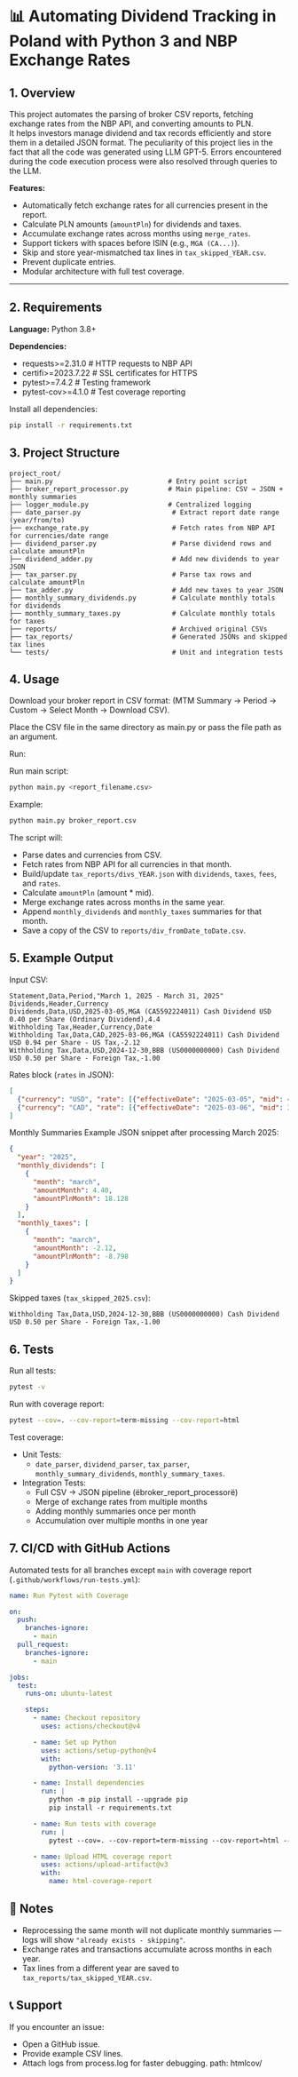 # 📊 Automating Dividend Tracking in Poland with Python 3 and NBP Exchange Rates

## 1. Overview

This project automates the parsing of broker CSV reports, fetching exchange rates from the NBP API, and converting amounts to PLN.  
It helps investors manage dividend and tax records efficiently and store them in a detailed JSON format.
The peculiarity of this project lies in the fact that all the code was generated using LLM GPT-5. Errors encountered during the code execution process were also resolved through queries to the LLM.

**Features:**
- Automatically fetch exchange rates for all currencies present in the report.
- Calculate PLN amounts (`amountPln`) for dividends and taxes.
- Accumulate exchange rates across months using `merge_rates`.
- Support tickers with spaces before ISIN (e.g., `MGA (CA...)`).
- Skip and store year-mismatched tax lines in `tax_skipped_YEAR.csv`.
- Prevent duplicate entries.
- Modular architecture with full test coverage.

---

## 2. Requirements

**Language:** Python 3.8+  

**Dependencies:**
- requests>=2.31.0 # HTTP requests to NBP API 
- certifi>=2023.7.22 # SSL certificates for HTTPS
- pytest>=7.4.2 # Testing framework
- pytest-cov>=4.1.0 # Test coverage reporting

Install all dependencies:
```bash
pip install -r requirements.txt
```

## 3. Project Structure
```text
project_root/
├── main.py                             # Entry point script
├── broker_report_processor.py          # Main pipeline: CSV → JSON + monthly summaries
├── logger_module.py                    # Centralized logging
├── date_parser.py                       # Extract report date range (year/from/to)
├── exchange_rate.py                     # Fetch rates from NBP API for currencies/date range
├── dividend_parser.py                   # Parse dividend rows and calculate amountPln
├── dividend_adder.py                    # Add new dividends to year JSON
├── tax_parser.py                        # Parse tax rows and calculate amountPln
├── tax_adder.py                         # Add new taxes to year JSON
├── monthly_summary_dividends.py         # Calculate monthly totals for dividends
├── monthly_summary_taxes.py             # Calculate monthly totals for taxes
├── reports/                             # Archived original CSVs
├── tax_reports/                         # Generated JSONs and skipped tax lines
└── tests/                               # Unit and integration tests
```

## 4. Usage
Download your broker report in CSV format: (MTM Summary → Period → Custom → Select Month → Download CSV).

Place the CSV file in the same directory as main.py or pass the file path as an argument.

Run:

Run main script:
```bash
python main.py <report_filename.csv>
```

Example:
```bash
python main.py broker_report.csv
```

The script will:

- Parse dates and currencies from CSV.
- Fetch rates from NBP API for all currencies in that month.
- Build/update `tax_reports/divs_YEAR.json` with `dividends`, `taxes`, `fees`, and `rates`.
- Calculate `amountPln` (amount * mid).
- Merge exchange rates across months in the same year.
- Append `monthly_dividends` and `monthly_taxes` summaries for that month.
- Save a copy of the CSV to `reports/div_fromDate_toDate.csv`.

## 5. Example Output
Input CSV:
```
Statement,Data,Period,"March 1, 2025 - March 31, 2025"
Dividends,Header,Currency
Dividends,Data,USD,2025-03-05,MGA (CA5592224011) Cash Dividend USD 0.40 per Share (Ordinary Dividend),4.4
Withholding Tax,Header,Currency,Date
Withholding Tax,Data,CAD,2025-03-06,MGA (CA5592224011) Cash Dividend USD 0.94 per Share - US Tax,-2.12
Withholding Tax,Data,USD,2024-12-30,BBB (US0000000000) Cash Dividend USD 0.50 per Share - Foreign Tax,-1.00
```

Rates block (`rates` in JSON):
```json
[
  {"currency": "USD", "rate": [{"effectiveDate": "2025-03-05", "mid": 4.1200}]},
  {"currency": "CAD", "rate": [{"effectiveDate": "2025-03-06", "mid": 3.2500}]}
]
```

Monthly Summaries
Example JSON snippet after processing March 2025:
```json
{
  "year": "2025",
  "monthly_dividends": [
    {
      "month": "march",
      "amountMonth": 4.40,
      "amountPlnMonth": 18.128
    }
  ],
  "monthly_taxes": [
    {
      "month": "march",
      "amountMonth": -2.12,
      "amountPlnMonth": -8.798
    }
  ]
}
```

Skipped taxes (`tax_skipped_2025.csv`):
```
Withholding Tax,Data,USD,2024-12-30,BBB (US0000000000) Cash Dividend USD 0.50 per Share - Foreign Tax,-1.00
```

## 6. Tests
Run all tests:
```bash
pytest -v
```

Run with coverage report:
```bash
pytest --cov=. --cov-report=term-missing --cov-report=html
```

Test coverage:

- Unit Tests:
  - `date_parser`, `dividend_parser`, `tax_parser`, `monthly_summary_dividends`, `monthly_summary_taxes`.
- Integration Tests:
  - Full CSV → JSON pipeline (ёbroker_report_processorё)
  - Merge of exchange rates from multiple months
  - Adding monthly summaries once per month
  - Accumulation over multiple months in one year

## 7. CI/CD with GitHub Actions
Automated tests for all branches except `main` with coverage report (`.github/workflows/run-tests.yml`):
```yaml
name: Run Pytest with Coverage

on:
  push:
    branches-ignore:
      - main
  pull_request:
    branches-ignore:
      - main

jobs:
  test:
    runs-on: ubuntu-latest

    steps:
      - name: Checkout repository
        uses: actions/checkout@v4

      - name: Set up Python
        uses: actions/setup-python@v4
        with:
          python-version: '3.11'

      - name: Install dependencies
        run: |
          python -m pip install --upgrade pip
          pip install -r requirements.txt

      - name: Run tests with coverage
        run: |
          pytest --cov=. --cov-report=term-missing --cov-report=html --disable-warnings -v

      - name: Upload HTML coverage report
        uses: actions/upload-artifact@v3
        with:
          name: html-coverage-report
```

## 📌 Notes
- Reprocessing the same month will not duplicate monthly summaries — logs will show `"already exists - skipping"`.
- Exchange rates and transactions accumulate across months in each year.
- Tax lines from a different year are saved to `tax_reports/tax_skipped_YEAR.csv`.

## 📞 Support
If you encounter an issue:

- Open a GitHub issue.
- Provide example CSV lines.
- Attach logs from process.log for faster debugging.
          path: htmlcov/
```
